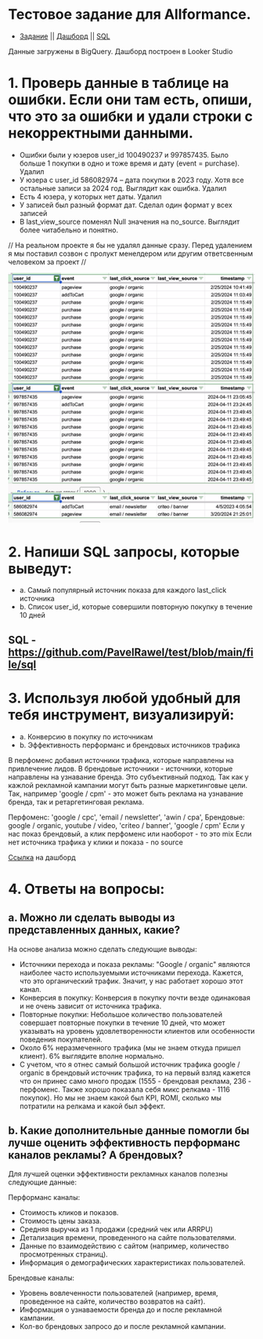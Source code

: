 # Тестовое задание для Allformance. 
- [Задание](https://github.com/PavelRawel/Test-Allformance/blob/main/file/%D0%A2%D0%97%20_%20Analyst.pdf) || [Дашборд](https://lookerstudio.google.com/reporting/f35ad023-decd-4b2e-aae2-0f6675764de0) || [SQL](https://github.com/PavelRawel/test/blob/main/file/sql)

Данные загружены в BigQuery. Дашборд построен в Looker Studio

# 1. Проверь данные в таблице на ошибки. Если они там есть, опиши, что это за ошибки и удали строки с некорректными данными.
- Ошибки были у юзеров user_id 100490237 и  997857435. Было больше 1 покупки в одно и тоже время и дату (event = purchase). Удалил
- У юзера с user_id 586082974 – дата покупки в 2023 году. Хотя все остальные записи за 2024 год. Выглядит как ошибка. Удалил
- Есть 4 юзера, у которых нет даты.  Удалил
- У записей был разный формат дат. Сделал один формат у всех записей
- В last_view_source поменял Null значения на no_source. Выглядит более читабельно и понятно.

// На реальном проекте я бы не удалял данные сразу. Перед удалением я мы поставил созвон с пролукт менелдером или другим ответсвенным человеком за проект //

![Alt text](https://github.com/PavelRawel/Test-Allformance/blob/main/file/picture.jpg "a title")


# 2. Напиши SQL запросы, которые выведут:
- a. Самый популярный источник показа для каждого last_click источника 
- b. Список user_id, которые совершили повторную покупку в течение 10 дней
## SQL - https://github.com/PavelRawel/test/blob/main/file/sql
# 3. Используя любой удобный для тебя инструмент, визуализируй:
- a. Конверсию в покупку по источникам
- b. Эффективность перформанс и брендовых источников трафика

В перфоменс добавил источники трафика, которые направлены на привлечение лидов.
В брендовые источники - источники, которые направлены на узнавание бренда. Это субъективный подход. Так как у кажлой рекламной кампании могут быть разные маркетинговые цели. Так, например 'google / cpm' - это может быть реклама на узнавание бренда, так и ретаргетинговая реклама. 

Перфоменс: 'google / cpc', 'email / newsletter', 'awin / cpa', 
Брендовые: google / organic,  youtube / video, 'criteo / banner', 'google / cpm'
Если у нас показ брендовый, а клик перфоменс или наоборот - то это mix
Если нет источника трафика у клики и показа - no source

[Ссылка](https://lookerstudio.google.com/reporting/f35ad023-decd-4b2e-aae2-0f6675764de0) на дашборд

# 4. Ответы на вопросы:
## a. Можно ли сделать выводы из представленных данных, какие?

На основе анализа можно сделать следующие выводы:

- Источники перехода и показа рекламы: "Google / organic" являются наиболее часто используемыми источниками перехода. Кажется, что это органический трафик. Значит, у нас работает хорошо этот канал. 
- Конверсия в покупку: Конверсия в покупку почти везде одинаковая и не очень зависит от источника трафика. 
- Повторные покупки: Небольшое количество пользователей совершает повторные покупки в течение 10 дней, что может указывать на уровень удовлетворенности клиентов или особенности поведения покупателей.
- Около 6% неразмеченного трафика (мы не знаем откуда пришел клиент). 6% выглядите вполне нормально.
- С учетом, что я отнес самый большой источник трафика google / organic в брендовый источник трафика, то на первый взляд кажется что он принес само много продаж (1555 - брендовая реклама, 236 - перфоменс. Также хорошо показала себя микс релкама - 1116 покупок). Но мы не знаем какой был KPI, ROMI, сколько мы потратили на релкама и какой был эффект.


## b. Какие дополнительные данные помогли бы лучше оценить эффективность перформанс каналов рекламы? А брендовых?

Для лучшей оценки эффективности рекламных каналов полезны следующие данные:

Перформанс каналы:

- Стоимость кликов и показов.
- Стоимость цены заказа.
- Средняя выручка из 1 продажи (средний чек или ARRPU)
- Детализация времени, проведенного на сайте пользователями.
- Данные по взаимодействию с сайтом (например, количество просмотренных страниц).
- Информация о демографических характеристиках пользователей.

Брендовые каналы:

- Уровень вовлеченности пользователей (например, время, проведенное на сайте, количество возвратов на сайт).
- Информация о узнаваемости бренда до и после рекламной кампании.
- Кол-во брендовых запросо до и после рекламной кампании.

